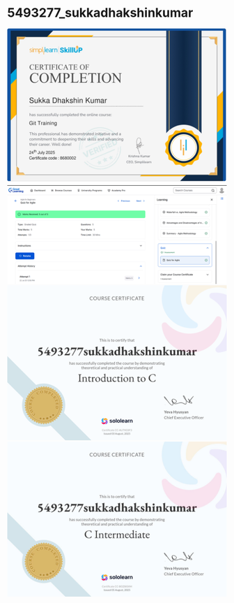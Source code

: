 # 5493277\_sukkadhakshinkumar




<img src = "https://github.com/dhakshin18/5493277_sukkadhakshinkumar/blob/main/Git/simplelearning%20course_page-0001.jpg" alt = "image">

<img src = "https://github.com/dhakshin18/5493277_sukkadhakshinkumar/blob/main/sdlc/module1%20.png" alt = "image">

<img src = "https://github.com/dhakshin18/5493277_sukkadhakshinkumar/blob/main/c%20programming/c%20introduction%20certificate.png" alt = "image">



<img src = "https://github.com/dhakshin18/5493277_sukkadhakshinkumar/blob/main/c%20programming/intermediate-c.jpg" alt = "image">